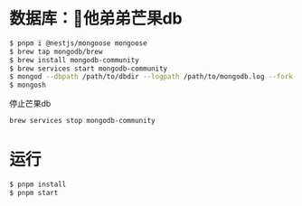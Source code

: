 # 数据库：🥭他弟弟芒果db

```bash
$ pnpm i @nestjs/mongoose mongoose
$ brew tap mongodb/brew
$ brew install mongodb-community
$ brew services start mongodb-community
$ mongod --dbpath /path/to/dbdir --logpath /path/to/mongodb.log --fork
$ mongosh
```

停止芒果db

```bash
brew services stop mongodb-community
```

# 运行

```bash
$ pnpm install
$ pnpm start
```
